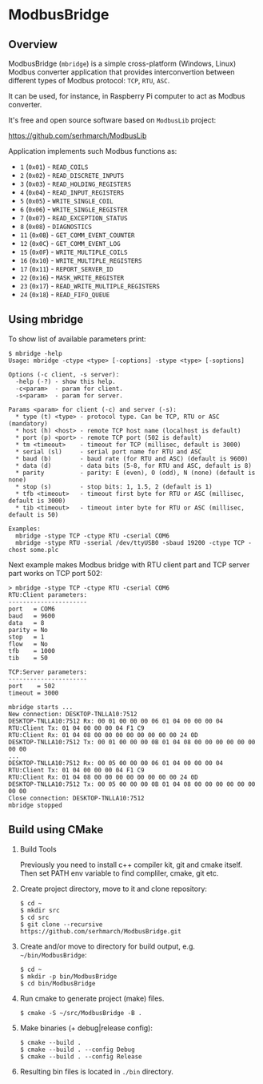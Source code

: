 # ModbusBridge

## Overview

ModbusBridge (`mbridge`) is a simple cross-platform (Windows, Linux) Modbus converter application
that provides interconvertion between different types of Modbus protocol: `TCP`, `RTU`, `ASC`.

It can be used, for instance, in Raspberry Pi computer to act as Modbus converter.

It's free and open source software based on `ModbusLib` project:

https://github.com/serhmarch/ModbusLib

Application implements such Modbus functions as:
* `1`  (`0x01`) - `READ_COILS`
* `2`  (`0x02`) - `READ_DISCRETE_INPUTS`
* `3`  (`0x03`) - `READ_HOLDING_REGISTERS`
* `4`  (`0x04`) - `READ_INPUT_REGISTERS`
* `5`  (`0x05`) - `WRITE_SINGLE_COIL`
* `6`  (`0x06`) - `WRITE_SINGLE_REGISTER`
* `7`  (`0x07`) - `READ_EXCEPTION_STATUS`
* `8`  (`0x08`) - `DIAGNOSTICS`
* `11` (`0x0B`) - `GET_COMM_EVENT_COUNTER`
* `12` (`0x0C`) - `GET_COMM_EVENT_LOG`
* `15` (`0x0F`) - `WRITE_MULTIPLE_COILS`
* `16` (`0x10`) - `WRITE_MULTIPLE_REGISTERS`
* `17` (`0x11`) - `REPORT_SERVER_ID`
* `22` (`0x16`) - `MASK_WRITE_REGISTER`
* `23` (`0x17`) - `READ_WRITE_MULTIPLE_REGISTERS`
* `24` (`0x18`) - `READ_FIFO_QUEUE`

## Using mbridge

To show list of available parameters print:
```console
$ mbridge -help
Usage: mbridge -ctype <type> [-coptions] -stype <type> [-soptions]

Options (-c client, -s server):
  -help (-?) - show this help.
  -c<param>  - param for client.
  -s<param>  - param for server.

Params <param> for client (-c) and server (-s):
  * type (t) <type> - protocol type. Can be TCP, RTU or ASC (mandatory)
  * host (h) <host> - remote TCP host name (localhost is default)
  * port (p) <port> - remote TCP port (502 is default)
  * tm <timeout>    - timeout for TCP (millisec, default is 3000)
  * serial (sl)     - serial port name for RTU and ASC
  * baud (b)        - baud rate (for RTU and ASC) (default is 9600)
  * data (d)        - data bits (5-8, for RTU and ASC, default is 8)
  * parity          - parity: E (even), O (odd), N (none) (default is none)
  * stop (s)        - stop bits: 1, 1.5, 2 (default is 1)
  * tfb <timeout>   - timeout first byte for RTU or ASC (millisec, default is 3000)
  * tib <timeout>   - timeout inter byte for RTU or ASC (millisec, default is 50)

Examples:
  mbridge -stype TCP -ctype RTU -cserial COM6
  mbridge -stype RTU -sserial /dev/ttyUSB0 -sbaud 19200 -ctype TCP -chost some.plc
```

Next example makes Modbus bridge with RTU client part and TCP server part works on TCP port 502:
```console
> mbridge -stype TCP -ctype RTU -cserial COM6
RTU:Client parameters:
----------------------
port   = COM6
baud   = 9600
data   = 8
parity = No
stop   = 1
flow   = No
tfb    = 1000
tib    = 50

TCP:Server parameters:
----------------------
port    = 502
timeout = 3000

mbridge starts ...
New connection: DESKTOP-TNLLA10:7512
DESKTOP-TNLLA10:7512 Rx: 00 01 00 00 00 06 01 04 00 00 00 04
RTU:Client Tx: 01 04 00 00 00 04 F1 C9
RTU:Client Rx: 01 04 08 00 00 00 00 00 00 00 00 24 0D
DESKTOP-TNLLA10:7512 Tx: 00 01 00 00 00 0B 01 04 08 00 00 00 00 00 00 00 00
...
DESKTOP-TNLLA10:7512 Rx: 00 05 00 00 00 06 01 04 00 00 00 04
RTU:Client Tx: 01 04 00 00 00 04 F1 C9
RTU:Client Rx: 01 04 08 00 00 00 00 00 00 00 00 24 0D
DESKTOP-TNLLA10:7512 Tx: 00 05 00 00 00 0B 01 04 08 00 00 00 00 00 00 00 00
Close connection: DESKTOP-TNLLA10:7512
mbridge stopped
```

## Build using CMake

1.  Build Tools

    Previously you need to install c++ compiler kit, git and cmake itself.
    Then set PATH env variable to find compliler, cmake, git etc.

2.  Create project directory, move to it and clone repository:
    ```console
    $ cd ~
    $ mkdir src
    $ cd src
    $ git clone --recursive https://github.com/serhmarch/ModbusBridge.git
    ```

3.  Create and/or move to directory for build output, e.g. `~/bin/ModbusBridge`:
    ```console
    $ cd ~
    $ mkdir -p bin/ModbusBridge
    $ cd bin/ModbusBridge
    ```

4.  Run cmake to generate project (make) files.
    ```console
    $ cmake -S ~/src/ModbusBridge -B .
    ```

5.  Make binaries (+ debug|release config):
    ```console
    $ cmake --build .
    $ cmake --build . --config Debug
    $ cmake --build . --config Release
    ```    
    
6.  Resulting bin files is located in `./bin` directory.
